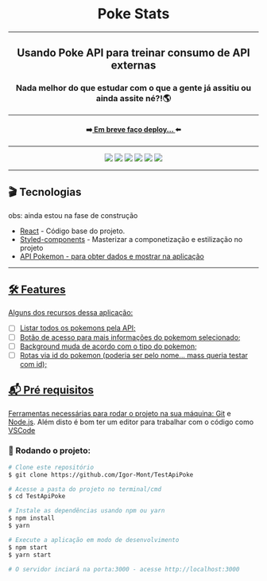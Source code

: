 <div align="center">
  <h1>Poke Stats</h1>
</div>
<hr/>

<h2 align="center" >Usando Poke API para treinar consumo de API externas</h2>
<h3 align="center">Nada melhor do que estudar com o que a gente já assitiu ou ainda assite né?!🌎</h3>
<hr />

<h4 align="center">➡️<a target="_blank" href=""> Em breve faço deploy... </a>⬅️</h4>
<hr/>

<div align="center">
<img src="https://img.shields.io/badge/npm-7.19.1-green" />
<img src="https://img.shields.io/badge/API-POKE-red" />
<img src="https://img.shields.io/badge/typescript-3.1.2-blue" />
<img src="https://img.shields.io/badge/node-14.17.1-green" />
<img src="https://img.shields.io/badge/react-17.0.2-9cf" />
<img src="https://img.shields.io/badge/styledComponents-5.2.3-9cf" />
</div>
<hr/>

<h2> 🎬 Tecnologias</h2>
  <p>obs: ainda estou na fase de construção</p>
 
<ul>
  <li><a target="_blank" href="https://reactjs.org/" >React</a> - Código base do projeto.</li>
  <li><a target="_blank" href="https://styled-components.com/" >Styled-components</a> - Masterizar a componetização e estilização no projeto</li>
  <li><a target="_blank" href="https://pokeapi.co/" >API Pokemon - para obter dados e mostrar na aplicação</li>
</ul>
<hr/>

<h2> 🛠 Features</h2>

<p>Alguns dos recursos dessa aplicação:</p>

-   [ ] Listar todos os pokemons pela API;
-   [ ] Botão de acesso para mais informações do pokemom selecionado;
-   [ ] Background muda de acordo com o tipo do pokemon;
-   [ ] Rotas via id do pokemon (poderia ser pelo nome... mass queria testar com id);

<h2> 📬 Pré requisitos</h2>

Ferramentas necessárias para rodar o projeto na sua máquina:
[Git](https://git-scm.com) e [Node.js](https://nodejs.org/en/). 
Além disto é bom ter um editor para trabalhar com o código como [VSCode](https://code.visualstudio.com/)

<h3> 🚩 Rodando o projeto:</h3>

```bash
# Clone este repositório
$ git clone https://github.com/Igor-Mont/TestApiPoke

# Acesse a pasta do projeto no terminal/cmd
$ cd TestApiPoke

# Instale as dependências usando npm ou yarn
$ npm install
$ yarn

# Execute a aplicação em modo de desenvolvimento
$ npm start
$ yarn start

# O servidor inciará na porta:3000 - acesse http://localhost:3000
```

<!-- <h3>Deploy feito na <a href="https://vercel.com/new?utm_source=github&utm_medium=readme&utm_campaign=next-example">Vercel</a> 🖤</h3> -->
